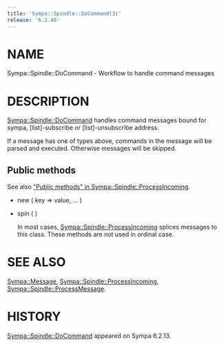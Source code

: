 ```yaml
---
title: 'Sympa::Spindle::DoCommand(3)'
release: '6.2.46'
---
```


# NAME

Sympa::Spindle::DoCommand - Workflow to handle command messages

# DESCRIPTION

[Sympa::Spindle::DoCommand](./Sympa-Spindle-DoCommand.3.md) handles command messages bound for sympa,
\[list\]-subscribe or \[list\]-unsubscribe address.

If a message has one of types above, commands in the message will be parsed
and executed.  Otherwise messages will be skipped.

## Public methods

See also ["Public methods" in Sympa::Spindle::ProcessIncoming](./Sympa-Spindle-ProcessIncoming.3.md#public-methods).

- new ( key => value, ... )
- spin ( )

    In most cases, [Sympa::Spindle::ProcessIncoming](./Sympa-Spindle-ProcessIncoming.3.md) splices messages
    to this class.  These methods are not used in ordinal case.

# SEE ALSO

[Sympa::Message](./Sympa-Message.3.md), [Sympa::Spindle::ProcessIncoming](./Sympa-Spindle-ProcessIncoming.3.md),
[Sympa::Spindle::ProcessMessage](./Sympa-Spindle-ProcessMessage.3.md).

# HISTORY

[Sympa::Spindle::DoCommand](./Sympa-Spindle-DoCommand.3.md) appeared on Sympa 6.2.13.
